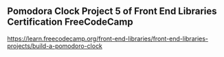 ## Pomodora Clock Project 5 of Front End Libraries Certification FreeCodeCamp

https://learn.freecodecamp.org/front-end-libraries/front-end-libraries-projects/build-a-pomodoro-clock
